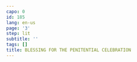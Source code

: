 ```yaml
---
capo: 0
id: 185
lang: en-us
page: '3'
step: lit
subtitle: ''
tags: []
title: BLESSING FOR THE PENITENTIAL CELEBRATION
---
```

